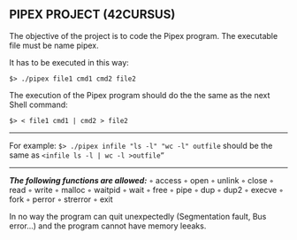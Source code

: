 ## PIPEX  PROJECT (42CURSUS)

The objective of the project is to code the Pipex program. The executable file must be name pipex.

It has to be executed in this way:

``` $> ./pipex file1 cmd1 cmd2 file2 ```

The execution of the Pipex program should do the the same as the next Shell command:

```$> < file1 cmd1 | cmd2 > file2```

---
For example: ```$> ./pipex infile "ls -l" "wc -l" outfile``` should be  the same as ```<infile ls -l | wc -l >outfile”```

---


***The following functions are allowed:***
◦ access
◦ open
◦ unlink
◦ close
◦ read
◦ write
◦ malloc
◦ waitpid
◦ wait
◦ free
◦ pipe
◦ dup
◦ dup2
◦ execve
◦ fork
◦ perror
◦ strerror
◦ exit

In no way the program can quit unexpectedly (Segmentation fault, Bus error...) and the program cannot have memory leeaks.
